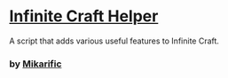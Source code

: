 # [Infinite Craft Helper](https://github.com/Mikarific/InfiniteCraftHelper)

A script that adds various useful features to Infinite Craft.

### by [Mikarific](https://github.com/Mikarific)
